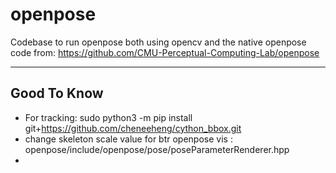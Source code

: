 # openpose

Codebase to run openpose both using opencv and the native openpose code from:
https://github.com/CMU-Perceptual-Computing-Lab/openpose

---
## Good To Know
- For tracking: sudo python3 -m pip install git+https://github.com/cheneeheng/cython_bbox.git
- change skeleton scale value for btr openpose vis : openpose/include/openpose/pose/poseParameterRenderer.hpp
- 